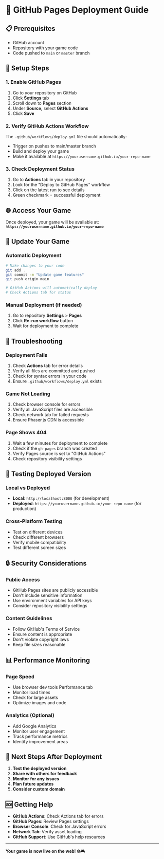 # 🚀 GitHub Pages Deployment Guide

## 📋 Prerequisites

- GitHub account
- Repository with your game code
- Code pushed to `main` or `master` branch

## 🔧 Setup Steps

### 1. Enable GitHub Pages

1. Go to your repository on GitHub
2. Click **Settings** tab
3. Scroll down to **Pages** section
4. Under **Source**, select **GitHub Actions**
5. Click **Save**

### 2. Verify GitHub Actions Workflow

The `.github/workflows/deploy.yml` file should automatically:
- Trigger on pushes to main/master branch
- Build and deploy your game
- Make it available at `https://yourusername.github.io/your-repo-name`

### 3. Check Deployment Status

1. Go to **Actions** tab in your repository
2. Look for the "Deploy to GitHub Pages" workflow
3. Click on the latest run to see details
4. Green checkmark = successful deployment

## 🌐 Access Your Game

Once deployed, your game will be available at:
**`https://yourusername.github.io/your-repo-name`**

## 🔄 Update Your Game

### Automatic Deployment
```bash
# Make changes to your code
git add .
git commit -m "Update game features"
git push origin main

# GitHub Actions will automatically deploy
# Check Actions tab for status
```

### Manual Deployment (if needed)
1. Go to repository **Settings** > **Pages**
2. Click **Re-run workflow** button
3. Wait for deployment to complete

## 🐛 Troubleshooting

### Deployment Fails
1. Check **Actions** tab for error details
2. Verify all files are committed and pushed
3. Check for syntax errors in your code
4. Ensure `.github/workflows/deploy.yml` exists

### Game Not Loading
1. Check browser console for errors
2. Verify all JavaScript files are accessible
3. Check network tab for failed requests
4. Ensure Phaser.js CDN is accessible

### Page Shows 404
1. Wait a few minutes for deployment to complete
2. Check if the `gh-pages` branch was created
3. Verify Pages source is set to "GitHub Actions"
4. Check repository visibility settings

## 📱 Testing Deployed Version

### Local vs Deployed
- **Local**: `http://localhost:8000` (for development)
- **Deployed**: `https://yourusername.github.io/your-repo-name` (for production)

### Cross-Platform Testing
- Test on different devices
- Check different browsers
- Verify mobile compatibility
- Test different screen sizes

## 🔒 Security Considerations

### Public Access
- GitHub Pages sites are publicly accessible
- Don't include sensitive information
- Use environment variables for API keys
- Consider repository visibility settings

### Content Guidelines
- Follow GitHub's Terms of Service
- Ensure content is appropriate
- Don't violate copyright laws
- Keep file sizes reasonable

## 📊 Performance Monitoring

### Page Speed
- Use browser dev tools Performance tab
- Monitor load times
- Check for large assets
- Optimize images and code

### Analytics (Optional)
- Add Google Analytics
- Monitor user engagement
- Track performance metrics
- Identify improvement areas

## 🎯 Next Steps After Deployment

1. **Test the deployed version**
2. **Share with others for feedback**
3. **Monitor for any issues**
4. **Plan future updates**
5. **Consider custom domain**

## 🆘 Getting Help

- **GitHub Actions**: Check Actions tab for errors
- **GitHub Pages**: Review Pages settings
- **Browser Console**: Check for JavaScript errors
- **Network Tab**: Verify asset loading
- **GitHub Support**: Use GitHub's help resources

---

**Your game is now live on the web! 🌐🎮**